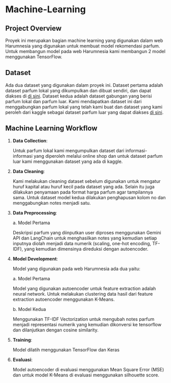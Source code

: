 # Machine-Learning

## Project Overview
Proyek ini merupakan bagian machine learning yang digunakan dalam web Harumnesia yang digunakan untuk membuat model rekomendasi parfum. Untuk membangun model pada web Harumnesia kami membangun 2 model menggunakan TensorFlow. 

## Dataset
Ada dua dataset yang digunakan dalam proyek ini. Dataset pertama adalah dataset parfum lokal yang dikumpulkan dan dibuat sendiri, dan dapat diakses di [di sini](https://github.com/Harumnesia/Machine-Learning/blob/main/Dataset/Dataset_Clean/Dataset_Harumnesia_clean.csv).
Dataset kedua adalah dataset gabungan yang berisi parfum lokal dan parfum luar. Kami mendapatkan dataset ini dari menggabungkan parfum lokal yang telah kami buat dan dataset yang kami peroleh dari kaggle sebagai dataset parfum luar yang dapat diakses [di sini](https://github.com/Harumnesia/Machine-Learning/blob/main/Dataset/Dataset_Gabungan/dataset_parfum_gabungan.csv).

## Machine Learning Workflow

1. **Data Collection**:
   
      Untuk parfum lokal kami mengumpulkan dataset dari informasi-informasi yang diperoleh melalui online shop dan untuk dataset parfum luar kami menggunakan dataset yang ada di kaggle.
   
3. **Data Cleaning**:
   
      Kami melakukan cleaning dataset sebelum digunakan untuk mengatur huruf kapital atau huruf kecil pada dataset yang ada. Selain itu juga dilakukan penyamaan pada format harga parfum agar tampilannya sama. Untuk dataset model kedua dilakukan penghapusan kolom no dan menggabungkan notes menjadi satu.
   
5. **Data Preprocessing**:
   
   a. Model Pertama
   
   Deskripsi parfum yang diinputkan user diproses menggunakan Gemini API dan LangChain untuk menghasilkan notes yang kemudian setiap inputnya diolah menjadi  data numerik (scaling, one-hot encoding, TF-IDF), yang kemudian dimensinya direduksi dengan autoencoder.
   
7. **Model Development**:
   
   Model yang digunakan pada web Harumnesia ada dua yaitu:
   
   a. Model Pertama
   
   Model yang digunakan autoencoder untuk feature extraction adalah neural network. Untuk melakukan clustering data hasil dari feature extraction autoencoder menggunakan K-Means.
   
   b. Model Kedua
   
   Menggunakan TF-IDF Vectorization untuk mengubah notes parfum menjadi representasi numerik yang kemudian dikonversi ke tensorflow dan dilanjutkan dengan cosine similarity.
9. **Training**:
   
   Model dilatih menggunakan TensorFlow dan Keras
10. **Evaluasi**:
    
    Model autoencoder di evaluasi menggunakan Mean Square Error (MSE) dan untuk model K-Means di evaluasi menggunakan silhouette score. 
